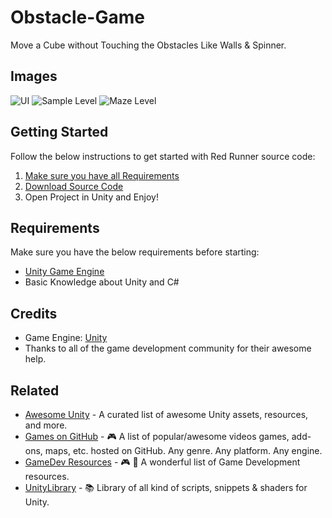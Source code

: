 # Obstacle-Game
Move a Cube without Touching the Obstacles Like Walls &amp; Spinner.
## Images
![UI](https://user-images.githubusercontent.com/50129883/126026721-6fa57d83-e113-472f-bef6-66ad1e39bb98.jpg)
![Sample Level](https://user-images.githubusercontent.com/50129883/126026777-142ba7a9-11c2-4538-af73-be11dd120997.jpg)
![Maze Level](https://user-images.githubusercontent.com/50129883/126026757-46948d76-bd73-4afd-a711-654715b91155.jpg)

## Getting Started
Follow the below instructions to get started with Red Runner source code:
1. [Make sure you have all Requirements](#requirements)
2. [Download Source Code](#download)
3. Open Project in Unity and Enjoy!
## Requirements
Make sure you have the below requirements before starting:
- [Unity Game Engine](https://unity3d.com)
- Basic Knowledge about Unity and C#

## Credits
- Game Engine: [Unity](https://unity3d.com/)
- Thanks to all of the game development community for their awesome help.
## Related
- [Awesome Unity](https://github.com/RyanNielson/awesome-unity) - A curated list of awesome Unity assets, resources, and more.
- [Games on GitHub](https://github.com/leereilly/games/) - 🎮 A list of popular/awesome videos games, add-ons, maps, etc. hosted on GitHub. Any genre. Any platform. Any engine.
- [GameDev Resources](https://github.com/Kavex/GameDev-Resources) - 🎮 🎲 A wonderful list of Game Development resources.
- [UnityLibrary](https://github.com/UnityCommunity/UnityLibrary) - 📚 Library of all kind of scripts, snippets & shaders for Unity.



